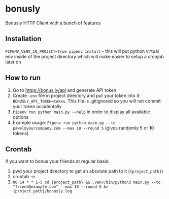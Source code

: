 # bonusly
Bonusly HTTP Client with a bunch of features

## Installation
`PIPENV_VENV_IN_PROJECT=true pipenv install` - this will put python virtual env inside of the project directory which will make easier to setup a cronjob later on

## How to run
1. Go to https://bonus.ly/api and generate API token
2. Create `.env` file in project directory and put your token into it: `BONUSLY_API_TOKEN=token`. This file is .gitignored so you will not commit your token accidentally
3. `Pipenv run python main.py --help` in order to display all available options
4. Example usage: `Pipenv run python main.py --to pawel@yourcompany.com --max 10 --round 5` (gives randomly 5 or 10 tokens).

## Crontab
If you want to bonus your friends at regular basis:
1. pwd your project directory to get an absolute path to it (`{project_path}`)
2. crontab -e
3. `00 14 * * 1-5 cd {project_path} && .venv/bin/python3 main.py --to "friend@example.com" --max 10 --round 5 &> {project_path}/bonusly.log`
